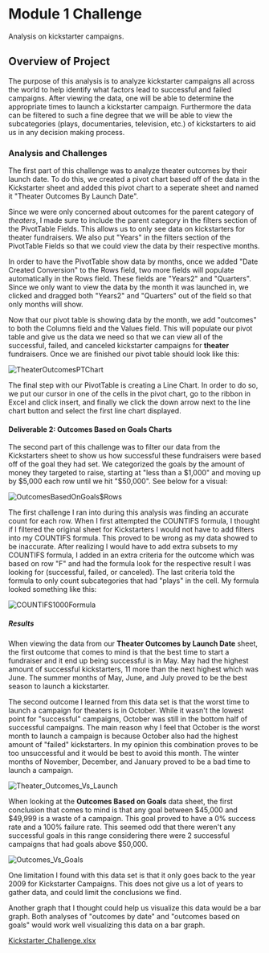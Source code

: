 # Module 1 Challenge
Analysis on kickstarter campaigns.

## Overview of Project
The purpose of this analysis is to analyze kickstarter campaigns all across the world to help identify what factors lead to successful and failed campaigns. After viewing the data, one will be able to determine the appropriate times to launch a kickstarter campaign. Furthermore the data can be filtered to such a fine degree that we will be able to view the subcategories (plays, documentaries, television, etc.) of kickstarters to aid us in any decision making process. 

### Analysis and Challenges
The first part of this challenge was to analyze theater outcomes by their launch date. To do this, we created a pivot chart based off of the data in the Kickstarter sheet and added this pivot chart to a seperate sheet and named it "Theater Outcomes By Launch Date". 

Since we were only concerned about outcomes for the parent category of *theaters*, I made sure to include the parent category in the filters section of the PivotTable Fields. This allows us to only see data on kickstarters for theater fundraisers. We also put "Years" in the filters section of the PivotTable Fields so that we could view the data by their respective months. 

In order to have the PivotTable show data by months, once we added "Date Created Conversion" to the Rows field, two more fields will populate automatically in the Rows field. These fields are "Years2" and "Quarters". Since we only want to view the data by the month it was launched in, we clicked and dragged both "Years2" and "Quarters" out of the field so that only months will show. 

Now that our pivot table is showing data by the month, we add "outcomes" to both the Columns field and the Values field. This will populate our pivot table and give us the data we need so that we can view all of the successful, failed, and canceled kickstarter campaigns for **theater** fundraisers. Once we are finished our pivot table should look like this:

 ![TheaterOutcomesPTChart](https://user-images.githubusercontent.com/95515322/145733130-fca2f7eb-d355-436a-ae02-4afbd16799fb.png)

The final step with our PivotTable is creating a Line Chart. In order to do so, we put our cursor in one of the cells in the pivot chart, go to the ribbon in Excel and click insert, and finally we click the down arrow next to the line chart button and select the first line chart displayed.

#### Deliverable 2: Outcomes Based on Goals Charts
The second part of this challenge was to filter our data from the Kickstarters sheet to show us how successful these fundraisers were based off of the goal they had set. We categorized the goals by the amount of money they targeted to raise, starting at "less than a $1,000" and moving up by $5,000 each row until we hit "$50,000". See below for a visual: 

![OutcomesBasedOnGoals$Rows](https://user-images.githubusercontent.com/95515322/145733389-3a65d487-c7e3-40e2-b90e-81f71b83cdfa.png)

The first challenge I ran into during this analysis was finding an accurate count for each row. When I first attempted the COUNTIFS formula, I thought if I filtered the original sheet for Kickstarters I would not have to add filters into my COUNTIFS formula. This proved to be wrong as my data showed to be inaccurate. After realizing I would have to add extra subsets to my COUNTIFS formula, I added in an extra criteria for the outcome which was based on row "F" and had the formula look for the respective result I was looking for (successful, failed, or canceled). The last criteria told the formula to only count subcategories that had "plays" in the cell. My formula looked something like this: 

![COUNTIFS1000Formula](https://user-images.githubusercontent.com/95515322/145733881-f803d380-3eff-46c0-ae9d-13eb2529fb2a.png)

##### Results
When viewing the data from our **Theater Outcomes by Launch Date** sheet, the first outcome that comes to mind is that the best time to start a fundraiser and it end up being successful is in May. May had the highest amount of successful kickstarters, 11 more than the next highest which was June. The summer months of May, June, and July proved to be the best season to launch a kickstarter. 

The second outcome I learned from this data set is that the worst time to launch a campaign for theaters is in October. While it wasn't the lowest point for "successful" campaigns, October was still in the bottom half of successful campaigns. The main reason why I feel that October is the worst month to launch a campaign is because October also had the highest amount of "failed" kickstarters. In my opinion this combination proves to be too unsuccessful and it would be best to avoid this month. The winter months of November, December, and January proved to be a bad time to launch a campaign. 

![Theater_Outcomes_Vs_Launch](https://user-images.githubusercontent.com/95515322/145734265-102adbcc-38e1-447a-ad82-29157c1fda7d.png)

When looking at the **Outcomes Based on Goals** data sheet, the first conclusion that comes to mind is that any goal between $45,000 and $49,999 is a waste of a campaign. This goal proved to have a 0% success rate and a 100% failure rate. This seemed odd that there weren't any successful goals in this range considering there were 2 successful campaigns that had goals above $50,000. 

![Outcomes_Vs_Goals](https://user-images.githubusercontent.com/95515322/145734409-0599de52-06cd-47bd-8ab6-e887e0061c0e.png)

One limitation I found with this data set is that it only goes back to the year 2009 for Kickstarter Campaigns. This does not give us a lot of years to gather data, and could limit the conclusions we find. 

Another graph that I thought could help us visualize this data would be a bar graph. Both analyses of "outcomes by date" and "outcomes based on goals" would work well visualizing this data on a bar graph. 


[Kickstarter_Challenge.xlsx](https://github.com/jacoblgarrison/Module_1_Challenge/files/7700129/Kickstarter_Challenge.xlsx)
